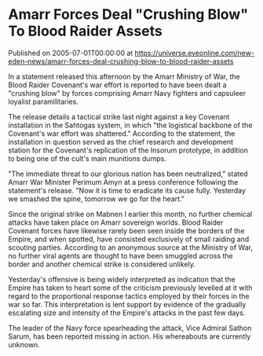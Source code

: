 # Amarr Forces Deal "Crushing Blow" To Blood Raider Assets
Published on 2005-07-01T00:00:00 at https://universe.eveonline.com/new-eden-news/amarr-forces-deal-crushing-blow-to-blood-raider-assets

In a statement released this afternoon by the Amarr Ministry of War, the Blood Raider Covenant's war effort is reported to have been dealt a "crushing blow" by forces comprising Amarr Navy fighters and capsuleer loyalist paramilitaries.   
  
The release details a tactical strike last night against a key Covenant installation in the Sahtogas system, in which "the logistical backbone of the Covenant's war effort was shattered." According to the statement, the installation in question served as the chief research and development station for the Covenant's replication of the Insorum prototype, in addition to being one of the cult's main munitions dumps.   
  
"The immediate threat to our glorious nation has been neutralized," stated Amarr War Minister Perimum Amyn at a press conference following the statement's release. "Now it is time to eradicate its cause fully. Yesterday we smashed the spine, tomorrow we go for the heart."   
  
Since the original strike on Mabnen I earlier this month, no further chemical attacks have taken place on Amarr sovereign worlds. Blood Raider Covenant forces have likewise rarely been seen inside the borders of the Empire, and when spotted, have consisted exclusively of small raiding and scouting parties. According to an anonymous source at the Ministry of War, no further viral agents are thought to have been smuggled across the border and another chemical strike is considered unlikely.   
  
Yesterday's offensive is being widely interpreted as indication that the Empire has taken to heart some of the criticism previously levelled at it with regard to the proportional response tactics employed by their forces in the war so far. This interpretation is lent support by evidence of the gradually escalating size and intensity of the Empire's attacks in the past few days.   
  
The leader of the Navy force spearheading the attack, Vice Admiral Sathon Sarum, has been reported missing in action. His whereabouts are currently unknown.
